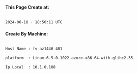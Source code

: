 
   
#### This Page Create at:

```bash

2024-06-18 - 18:50:11 UTC

```

#### Create By Machine:

```bash

Host Name : fv-az1446-401

platform  : Linux-6.5.0-1022-azure-x86_64-with-glibc2.35

Ip Local  : 10.1.0.108

```

